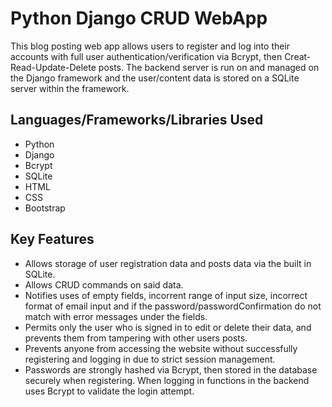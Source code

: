 # Python Django CRUD WebApp

This blog posting web app allows users to register and log into their accounts with full user authentication/verification via Bcrypt, then Creat-Read-Update-Delete posts. The backend server is run on and managed on the Django framework and the user/content data is stored on a SQLite server within the framework.

## Languages/Frameworks/Libraries Used

* Python
* Django
* Bcrypt
* SQLite
* HTML
* CSS
* Bootstrap

## Key Features

* Allows storage of user registration data and posts data via the built in SQLite.
* Allows CRUD commands on said data.
* Notifies uses of empty fields, incorrent range of input size, incorrect format of email input and if the password/passwordConfirmation do not match with error messages under the fields.
* Permits only the user who is signed in to edit or delete their data, and prevents them from tampering with other users posts.
* Prevents anyone from accessing the website without successfully registering and logging in due to strict session management.
* Passwords are strongly hashed via Bcrypt, then stored in the database securely when registering. When logging in functions in the backend uses Bcrypt to validate the login attempt.


